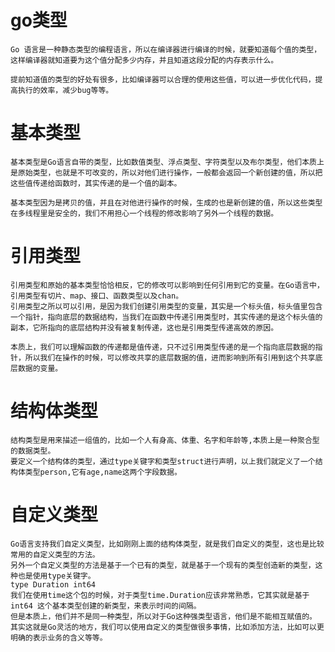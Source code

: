 # go类型
    Go 语言是一种静态类型的编程语言，所以在编译器进行编译的时候，就要知道每个值的类型，这样编译器就知道要为这个值分配多少内存，并且知道这段分配的内存表示什么。

    提前知道值的类型的好处有很多，比如编译器可以合理的使用这些值，可以进一步优化代码，提高执行的效率，减少bug等等。

# 基本类型
    基本类型是Go语言自带的类型，比如数值类型、浮点类型、字符类型以及布尔类型，他们本质上是原始类型，也就是不可改变的，所以对他们进行操作，一般都会返回一个新创建的值，所以把这些值传递给函数时，其实传递的是一个值的副本。

    基本类型因为是拷贝的值，并且在对他进行操作的时候，生成的也是新创建的值，所以这些类型在多线程里是安全的，我们不用担心一个线程的修改影响了另外一个线程的数据。

# 引用类型
    引用类型和原始的基本类型恰恰相反，它的修改可以影响到任何引用到它的变量。在Go语言中，引用类型有切片、map、接口、函数类型以及chan。
    引用类型之所以可以引用，是因为我们创建引用类型的变量，其实是一个标头值，标头值里包含一个指针，指向底层的数据结构，当我们在函数中传递引用类型时，其实传递的是这个标头值的副本，它所指向的底层结构并没有被复制传递，这也是引用类型传递高效的原因。

    本质上，我们可以理解函数的传递都是值传递，只不过引用类型传递的是一个指向底层数据的指针，所以我们在操作的时候，可以修改共享的底层数据的值，进而影响到所有引用到这个共享底层数据的变量。

# 结构体类型
    结构类型是用来描述一组值的，比如一个人有身高、体重、名字和年龄等,本质上是一种聚合型的数据类型。
    要定义一个结构体的类型，通过type关键字和类型struct进行声明，以上我们就定义了一个结构体类型person,它有age,name这两个字段数据。

# 自定义类型
    Go语言支持我们自定义类型，比如刚刚上面的结构体类型，就是我们自定义的类型，这也是比较常用的自定义类型的方法。
    另外一个自定义类型的方法是基于一个已有的类型，就是基于一个现有的类型创造新的类型，这种也是使用type关键字。
    type Duration int64
    我们在使用time这个包的时候，对于类型time.Duration应该非常熟悉，它其实就是基于int64 这个基本类型创建的新类型，来表示时间的间隔。
    但是本质上，他们并不是同一种类型，所以对于Go这种强类型语言，他们是不能相互赋值的。
    其实这就是Go灵活的地方，我们可以使用自定义的类型做很多事情，比如添加方法，比如可以更明确的表示业务的含义等等。